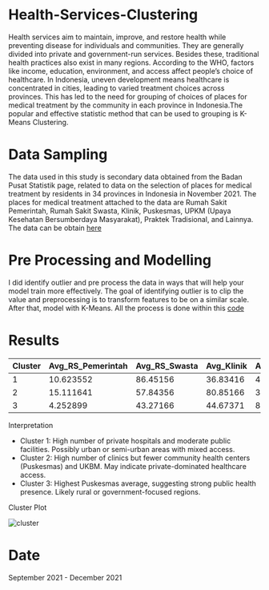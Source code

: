 # Health-Services-Clustering

Health services aim to maintain, improve, and restore health while preventing disease for individuals and communities. They are generally divided into private and government-run services. Besides these, traditional health practices also exist in many regions. According to the WHO, factors like income, education, environment, and access affect people’s choice of healthcare. In Indonesia, uneven development means healthcare is concentrated in cities, leading to varied treatment choices across provinces. This has led to the need for grouping of choices of places for medical treatment by the community in each province in Indonesia.The popular and effective statistic method that can be used to grouping is K-Means Clustering.

# Data Sampling
The data used in this study is secondary data obtained from the Badan Pusat Statistik page, related to data on the selection of places for medical treatment by residents in 34 provinces in Indonesia in November 2021. The places for medical treatment attached to the data are Rumah Sakit Pemerintah, Rumah Sakit Swasta, Klinik, Puskesmas, UPKM (Upaya Kesehatan Bersumberdaya Masyarakat), Praktek Tradisional, and Lainnya. The data can be obtain [here](https://view.officeapps.live.com/op/view.aspx?src=https%3A%2F%2Fraw.githubusercontent.com%2Fdhafinabdillah%2FHealth-Services-Clustering%2Frefs%2Fheads%2Fmain%2FData%2520PKL.xlsx&wdOrigin=BROWSELINK)

# Pre Processing and Modelling
I did identify outlier and pre process the data in ways that will help your model train more effectively. The goal of identifying outlier is to clip the value and preprocessing is to transform features to be on a similar scale. After that, model with K-Means. All the process is done within this [code](https://github.com/dhafinabdillah/Health-Services-Clustering/blob/main/Clustering%20PKL.R)

# Results
| Cluster | Avg_RS_Pemerintah | Avg_RS_Swasta | Avg_Klinik | Avg_Puskesmas | Avg_UKBM | Avg_Praktek_Tradisional | Avg_Lainnya | Count |
|---------|-------------------|---------------|------------|----------------|----------|--------------------------|-------------|-------|
| 1       | 10.623552         | 86.45156      | 36.83416   | 47.89686       | 8.502914 | 5.607257                 | 3.151404    | **9**  |
| 2       | 15.111641         | 57.84356      | 80.85166   | 35.30271       | 2.781718 | 2.665332                 | 1.385437    | **12** |
| 3       | 4.252899          | 43.27166      | 44.67371   | 85.05248       | 8.545875 | 2.153209                 | 2.120239    | **13** |

Interpretation
- Cluster 1: High number of private hospitals and moderate public facilities. Possibly urban or semi-urban areas with mixed access.
- Cluster 2: High number of clinics but fewer community health centers (Puskesmas) and UKBM. May indicate private-dominated healthcare access.
- Cluster 3: Highest Puskesmas average, suggesting strong public health presence. Likely rural or government-focused regions.

Cluster Plot

![cluster](https://github.com/user-attachments/assets/ef900f91-f060-48d5-8ab9-64344a15726c)

# Date
September 2021 - December 2021
